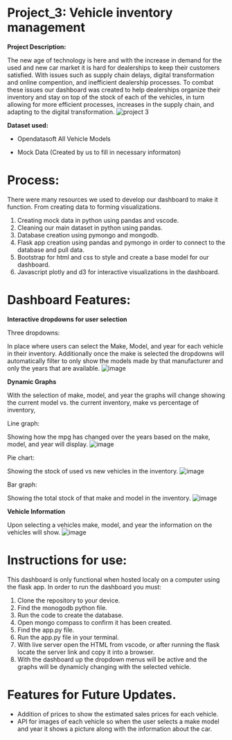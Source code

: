 # Project_3: Vehicle inventory management

**Project Description:**

The new age of technology is here and with the increase in demand for the used and new car market it is hard for dealerships to keep their customers satisfied. With issues such as supply chain delays, digital transformation and online compention, and inefficient dealership processes. To combat these issues our dashboard was created to help dealerships organize their inventory and stay on top of the stock of each of the vehicles, in turn allowing for more efficient processes, increases in the supply chain, and adapting to the digital transformation. 
![project 3](https://github.com/user-attachments/assets/427dce21-4625-4e53-a9d8-c84f46d43c3b)


**Dataset used:**

  - Opendatasoft All Vehicle Models

  - Mock Data (Created by us to fill in necessary informaton) 

# Process:

There were many resources we used to develop our dashboard to make it function. From creating data to forming visualizations.
  1. Creating mock data in python using pandas and vscode.
  2. Cleaning our main dataset in python using pandas.
  3. Database creation using pymongo and mongodb.
  4. Flask app creation using pandas and pymongo in order to connect to the database and pull data.
  5. Bootstrap for html and css to style and create a base model for our dashboard.
  6. Javascript plotly and d3 for interactive visualizations in the dashboard.

# Dashboard Features: 

**Interactive dropdowns for user selection**

Three dropdowns:

In place where users can select the Make, Model, and year for each vehicle in their inventory. 
Additionally once the make is selected the dropdowns will automatically filter to only show the models made by that manufacturer and only the years that are available. 
![image](https://github.com/user-attachments/assets/0f155a0e-6eec-4413-a12a-9d077e4d1822)


**Dynamic Graphs**

With the selection of make, model, and year the graphs will change showing the current model vs. the current inventory, make vs percentage of inventory, 

Line graph:

Showing how the mpg has changed over the years based on the make, model, and year will display. 
![image](https://github.com/user-attachments/assets/e5ae4cea-7872-422b-9bf8-726a17838a16)


Pie chart:

Showing the stock of used vs new vehicles in the inventory. 
![image](https://github.com/user-attachments/assets/9847b50a-3cb4-4d86-b294-44c093b4b6c5)


Bar graph: 

Showing the total stock of that make and model in the inventory.
![image](https://github.com/user-attachments/assets/0628dc03-8552-402d-9fb8-6fee0d3c67f4)


**Vehicle Information**

Upon selecting a vehicles make, model, and year the information on the vehicles will show. 
![image](https://github.com/user-attachments/assets/b641739f-5ccf-4671-b149-fdfda2561b33)



# Instructions for use: 

This dashboard is only functional when hosted localy on a computer using the flask app. In order to run the dashboard you must: 

  1. Clone the repository to your device.
  2. Find the monogodb python file.
  3. Run the code to create the database.
  4. Open mongo compass to confirm it has been created.
  5. Find the app.py file.
  6. Run the app.py file in your terminal.
  7. With live server open the HTML from vscode, or after running the flask locate the server link and copy it into a browser.
  8. With the dashboard up the dropdown menus will be active and the graphs will be dynamicly changing with the selected vehicle.

# Features for Future Updates.

  - Addition of prices to show the estimated sales prices for each vehicle. 
  - API for images of each vehicle so when the user selects a make model and year it shows a picture along with the information about the car. 
  



   

